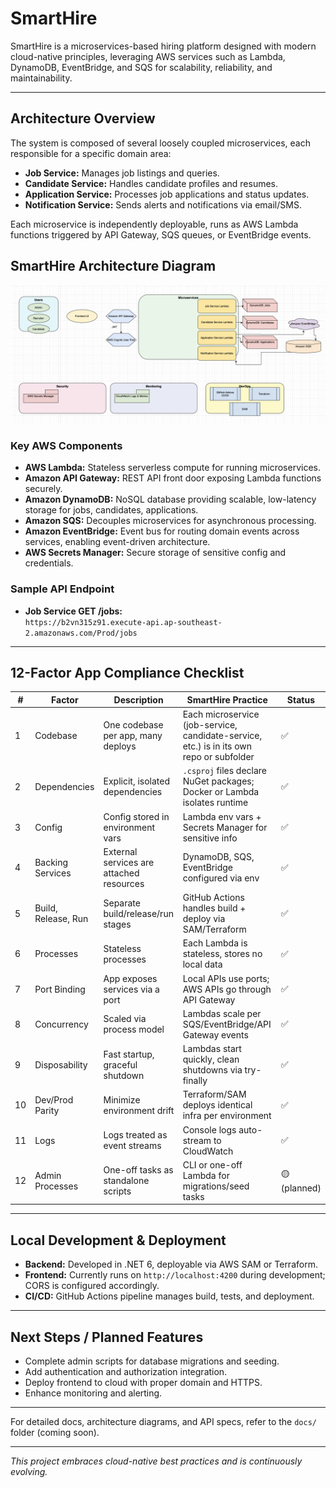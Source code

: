 # SmartHire

SmartHire is a microservices-based hiring platform designed with modern cloud-native principles, leveraging AWS services such as Lambda, DynamoDB, EventBridge, and SQS for scalability, reliability, and maintainability.

---

## Architecture Overview

The system is composed of several loosely coupled microservices, each responsible for a specific domain area:

- **Job Service:** Manages job listings and queries.
- **Candidate Service:** Handles candidate profiles and resumes.
- **Application Service:** Processes job applications and status updates.
- **Notification Service:** Sends alerts and notifications via email/SMS.

Each microservice is independently deployable, runs as AWS Lambda functions triggered by API Gateway, SQS queues, or EventBridge events.

## SmartHire Architecture Diagram

![SmartHire Diagram](docs/diagram.png)

### Key AWS Components

- **AWS Lambda:** Stateless serverless compute for running microservices.
- **Amazon API Gateway:** REST API front door exposing Lambda functions securely.
- **Amazon DynamoDB:** NoSQL database providing scalable, low-latency storage for jobs, candidates, applications.
- **Amazon SQS:** Decouples microservices for asynchronous processing.
- **Amazon EventBridge:** Event bus for routing domain events across services, enabling event-driven architecture.
- **AWS Secrets Manager:** Secure storage of sensitive config and credentials.

### Sample API Endpoint

- **Job Service GET /jobs:**  
  `https://b2vn315z91.execute-api.ap-southeast-2.amazonaws.com/Prod/jobs`

---

## 12-Factor App Compliance Checklist

| #  | Factor           | Description                             | SmartHire Practice                                         | Status    |
| ---|------------------|------------------------------------- |-----------------------------------------------------------|-----------|
| 1  | Codebase         | One codebase per app, many deploys   | Each microservice (job-service, candidate-service, etc.) is in its own repo or subfolder | ✅         |
| 2  | Dependencies     | Explicit, isolated dependencies      | `.csproj` files declare NuGet packages; Docker or Lambda isolates runtime | ✅         |
| 3  | Config           | Config stored in environment vars    | Lambda env vars + Secrets Manager for sensitive info       | ✅         |
| 4  | Backing Services | External services are attached resources | DynamoDB, SQS, EventBridge configured via env              | ✅         |
| 5  | Build, Release, Run | Separate build/release/run stages  | GitHub Actions handles build + deploy via SAM/Terraform   | ✅         |
| 6  | Processes        | Stateless processes                  | Each Lambda is stateless, stores no local data             | ✅         |
| 7  | Port Binding     | App exposes services via a port      | Local APIs use ports; AWS APIs go through API Gateway      | ✅         |
| 8  | Concurrency      | Scaled via process model             | Lambdas scale per SQS/EventBridge/API Gateway events       | ✅         |
| 9  | Disposability    | Fast startup, graceful shutdown      | Lambdas start quickly, clean shutdowns via try-finally     | ✅         |
| 10 | Dev/Prod Parity | Minimize environment drift            | Terraform/SAM deploys identical infra per environment      | ✅         |
| 11 | Logs            | Logs treated as event streams         | Console logs auto-stream to CloudWatch                      | ✅         |
| 12 | Admin Processes | One-off tasks as standalone scripts   | CLI or one-off Lambda for migrations/seed tasks            | 🟡 (planned) |

---

## Local Development & Deployment

- **Backend:** Developed in .NET 6, deployable via AWS SAM or Terraform.
- **Frontend:** Currently runs on `http://localhost:4200` during development; CORS is configured accordingly.
- **CI/CD:** GitHub Actions pipeline manages build, tests, and deployment.

---

## Next Steps / Planned Features

- Complete admin scripts for database migrations and seeding.
- Add authentication and authorization integration.
- Deploy frontend to cloud with proper domain and HTTPS.
- Enhance monitoring and alerting.

---

For detailed docs, architecture diagrams, and API specs, refer to the `docs/` folder (coming soon).

---

*This project embraces cloud-native best practices and is continuously evolving.*

